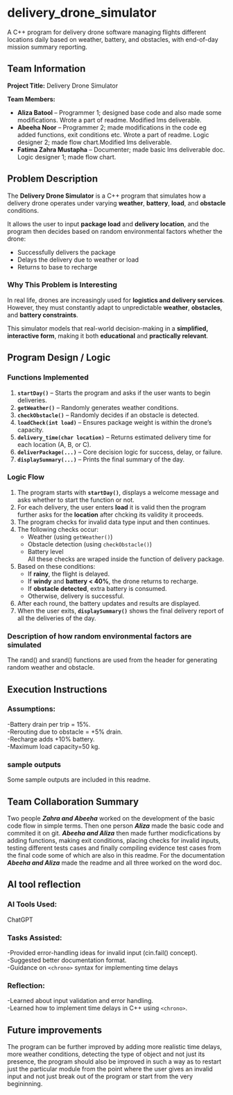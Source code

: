 # delivery_drone_simulator
A C++ program for delivery drone software managing flights different locations daily based on weather, battery, and obstacles, with end-of-day mission summary reporting.
## Team Information

**Project Title:** Delivery Drone Simulator  

**Team Members:**
- **Aliza Batool** – Programmer 1; designed base code and also made some modifications. Wrote a part of readme. Modified lms deliverable.
- **Abeeha Noor** –  Programmer 2; made modifications in the code eg added functions, exit conditions etc. Wrote a part of readme. Logic designer 2; made flow chart.Modified lms deliverable.
- **Fatima Zahra Mustapha** – Documenter; made basic lms deliverable doc. Logic designer 1; made flow chart.
## Problem Description

The **Delivery Drone Simulator** is a C++ program that simulates how a delivery drone operates under varying **weather**, **battery**, **load**, and **obstacle** conditions.  

It allows the user to input **package load** and **delivery location**, and the program then decides based on random environmental factors whether the drone:
- Successfully delivers the package  
- Delays the delivery due to weather or load  
- Returns to base to recharge
### Why This Problem is Interesting

In real life, drones are increasingly used for **logistics and delivery services**.  
However, they must constantly adapt to unpredictable **weather**, **obstacles**, and **battery constraints**.  

This simulator models that real-world decision-making in a **simplified, interactive form**, making it both **educational** and **practically relevant**.

## Program Design / Logic
### Functions Implemented
1. **`startDay()`** – Starts the program and asks if the user wants to begin deliveries.  
2. **`getWeather()`** – Randomly generates weather conditions.  
3. **`checkObstacle()`** – Randomly decides if an obstacle is detected.  
4. **`loadCheck(int load)`** – Ensures package weight is within the drone’s capacity.  
5. **`delivery_time(char location)`** – Returns estimated delivery time for each location (A, B, or C).  
6. **`deliverPackage(...)`** – Core decision logic for success, delay, or failure.  
7. **`displaySummary(...)`** – Prints the final summary of the day.  
### Logic Flow
1. The program starts with **`startDay()`**, displays a welcome message and asks whether to start the function or not. 
2. For each delivery, the user enters **load** it is valid then the program further asks for the **location** after chcking its validity it proceeds.  
3. The program checks for invalid data type input and then continues.
4. The following checks occur:
   - Weather (using `getWeather()`)  
   - Obstacle detection (using `checkObstacle()`)  
   - Battery level  
   All these checks are wraped inside the function of delivery package.
5. Based on these conditions:
   - If **rainy**, the flight is delayed.  
   - If **windy** and **battery < 40%**, the drone returns to recharge.  
   - If **obstacle detected**, extra battery is consumed.  
   - Otherwise, delivery is successful.  
6. After each round, the battery updates and results are displayed.  
7. When the user exits, **`displaySummary()`** shows the final delivery report of all the deliveries of the day.
### Description of how random environmental factors are simulated
The rand() and srand() functions are used from the <cstdlib> header for generating random weather and obstacle. 

## Execution Instructions
### Assumptions:
-Battery drain per trip = 15%.  
-Rerouting due to obstacle = +5% drain.  
-Recharge adds +10% battery.  
-Maximum load capacity=50 kg. 
### sample outputs
Some sample outputs are included in this readme.

## Team Collaboration Summary
Two people ***Zahra and Abeeha*** worked on the development of the basic code flow in simple terms. Then one person ***Aliza*** made the basic code and commited it on git. ***Abeeha and Aliza*** then made further modicfications by adding functions, making exit conditions, placing checks for invalid inputs, testing different tests cases and finally compiling evidence test cases from the final code some of which are also in this readme. 
For the documentation ***Abeeha and Aliza*** made the readme and all three worked on the word doc.
## AI tool reflection
### AI Tools Used:
ChatGPT
### Tasks Assisted:
-Provided error-handling ideas for invalid input (cin.fail() concept).  
-Suggested better documentation format.  
-Guidance on `<chrono>` syntax for implementing time delays
### Reflection:
-Learned about input validation and error handling.  
-Learned how to implement time delays in C++ using `<chrono>`.
## Future improvements
The program can be further improved by adding more realistic time delays, more weather conditions, detecting the type of object and not just its presence, the program should also be improved in such a way as to restart just the particular module from the point where the user gives an invalid input and not just break out of the program or start from the very begininning.
